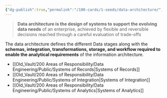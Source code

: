 ```yaml
---
{"dg-publish":true,"permalink":"/100-cards/1-seeds/data-architecture/","tags":["#tag1","#tag2"],"created":"2024-09-01T19:22:20+02:00","updated":"2024-09-01T19:29:39+02:00"}
---
```




> **Data architecture is the design of systems to support the evolving data needs** of an enterprise, achieved by flexible and reversible decisions reached through a careful evaluation of trade-offs

The data architecture defines the different Data stages along with the **schemas, integration, transformations, storage, and workflow required to enable the analytical requirements** of the information architecture.

- [[Old_Vault/200 Areas of Responsibility/Data Engineering/Public/Systems of Records\|Systems of Records]]
- [[Old_Vault/200 Areas of Responsibility/Data Engineering/Public/Systems of Integration\|Systems of Integration]]
- [[Old_Vault/200 Areas of Responsibility/Data Engineering/Public/Systems of Analytics\|Systems of Analytics]]